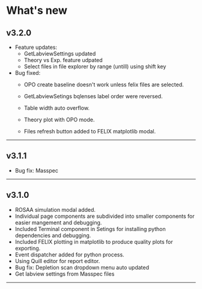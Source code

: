 # What's new

## v3.2.0
- Feature updates:
    - GetLabviewSettings updated
    - Theory vs Exp. feature udpated
    - Select files in file explorer by range (untill) using shift key
- Bug fixed: 
    - OPO create baseline doesn't work unless felix files are selected.
    - GetLabviewSetings bqlenses label order were reversed.
    - Table width auto overflow.
    - Theory plot with OPO mode.

    - Files refresh button added to FELIX matplotlib modal.    
---

## v3.1.1

- Bug fix: Masspec

---

## v3.1.0


- ROSAA simulation modal added.
- Individual page components are subdivided into smaller components for easier mangement and debugging.
- Included Terminal component in Setings for installing python dependencies and debugging.
- Included FELIX plotting in matplotlib to produce quality plots for exporting.
- Event dispatcher added for python process.
- Using Quill editor for report editor.
- Bug fix: Depletion scan dropdown menu auto updated
- Get labview settings from Masspec files

---
